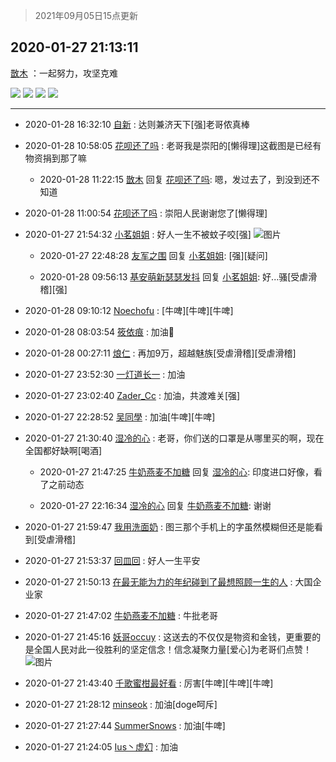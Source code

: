 > 2021年09月05日15点更新
<link rel="stylesheet" href="https://cdn.jsdelivr.net/gh/taotie6/sampleJSON@main/css/photo_show.css">


 ## 2020-01-27 21:13:11 

 [㪚木](https://www.coolapk.com/feed/16118371?shareKey=MWIxNGI5MGQwMDg4NjEzMTc1Mjc~) ：一起努力，攻坚克难 

<div class="album">
<img class="img-item" src="https://image.coolapk.com/feed/2020/0127/21/1081091_be5e8063_0788_9987@1080x2160.jpeg" />
<img class="img-item" src="https://image.coolapk.com/feed/2020/0127/21/1081091_971c6b99_0788_9989@1080x1807.jpeg" />
<img class="img-item" src="https://image.coolapk.com/feed/2020/0127/21/1081091_8086430a_0788_9991@1080x1939.jpeg" />
<img class="img-item" src="https://image.coolapk.com/feed/2020/0127/21/1081091_7e956b7d_0788_9994@550x1160.jpeg" />
</div>

 ------- 

- 2020-01-28 16:32:10 [自新](uid=2031956) : 达则兼济天下[强]老哥侬真棒 

- 2020-01-28 10:58:05 [花呗还了吗](uid=1482147) : 老哥我是崇阳的[懒得理]这截图是已经有物资捐到那了嘛 

    - 2020-01-28 11:22:15 [㪚木](uid=1081091) 回复 [花呗还了吗](uid=1482147): 嗯，发过去了，到没到还不知道 

- 2020-01-28 11:00:54 [花呗还了吗](uid=1482147) : 崇阳人民谢谢您了[懒得理] 

- 2020-01-27 21:54:32 [小茗姐姐](uid=2225525) : 好人一生不被蚊子咬[强] ![图片](https://image.coolapk.com/feed/2020/0127/21/2225525_931cabbf_3265_0167@480x240.gif)

    - 2020-01-27 22:48:28 [友军之围](uid=570848) 回复 [小茗姐姐](uid=2225525): [强][疑问] 

    - 2020-01-28 09:56:13 [基安萌新瑟瑟发抖](uid=2428631) 回复 [小茗姐姐](uid=2225525): 好...骚[受虐滑稽][强] 

- 2020-01-28 09:10:12 [Noechofu](uid=1936170) : [牛啤][牛啤][牛啤] 

- 2020-01-28 08:03:54 [筱依痕](uid=1376406) : 加油💪 

- 2020-01-28 00:27:11 [烺仁](uid=2489352) : 再加9万，超越魅族[受虐滑稽][受虐滑稽] 

- 2020-01-27 23:52:30 [一灯道长一](uid=2901910) : 加油 

- 2020-01-27 23:02:40 [Zader_Cc](uid=1453125) : 加油，共渡难关[强] 

- 2020-01-27 22:28:52 [吴同學](uid=1320218) : 加油[牛啤][牛啤] 

- 2020-01-27 21:30:40 [湿冷的心](uid=1877589) : 老哥，你们送的口罩是从哪里买的啊，现在全国都好缺啊[喝酒] 

    - 2020-01-27 21:47:25 [牛奶燕麦不加糖](uid=633325) 回复 [湿冷的心](uid=1877589): 印度进口好像，看了之前动态 

    - 2020-01-27 22:16:34 [湿冷的心](uid=1877589) 回复 [牛奶燕麦不加糖](uid=633325): 谢谢 

- 2020-01-27 21:59:47 [我用洗面奶](uid=959542) : 图三那个手机上的字虽然模糊但还是能看到[受虐滑稽] 

- 2020-01-27 21:53:37 [回皿回](uid=1430084) : 好人一生平安 

- 2020-01-27 21:50:13 [在最无能为力的年纪碰到了最想照顾一生的人](uid=736373) : 大国企业家 

- 2020-01-27 21:47:02 [牛奶燕麦不加糖](uid=633325) : 牛批老哥 

- 2020-01-27 21:45:16 [妖哥occuy](uid=1388591) : 这送去的不仅仅是物资和金钱，更重要的是全国人民对此一役胜利的坚定信念！信念凝聚力量[爱心]为老哥们点赞！ ![图片](https://image.coolapk.com/feed/2020/0127/21/1388591_f5c1d558_2715_4304@2340x1080.jpeg)

- 2020-01-27 21:43:40 [千歌蜜柑最好看](uid=1256624) : 厉害[牛啤][牛啤][牛啤] 

- 2020-01-27 21:28:12 [minseok](uid=2361006) : 加油[doge呵斥] 

- 2020-01-27 21:27:44 [SummerSnows](uid=1348903) : 加油[牛啤] 

- 2020-01-27 21:24:05 [Ius丶虚幻](uid=1849202) : 加油 

